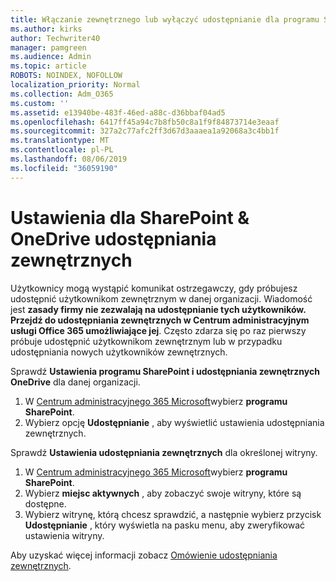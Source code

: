 ```yaml
---
title: Włączanie zewnętrznego lub wyłączyć udostępnianie dla programu SharePoint
ms.author: kirks
author: Techwriter40
manager: pamgreen
ms.audience: Admin
ms.topic: article
ROBOTS: NOINDEX, NOFOLLOW
localization_priority: Normal
ms.collection: Adm_O365
ms.custom: ''
ms.assetid: e13940be-483f-46ed-a88c-d36bbaf04ad5
ms.openlocfilehash: 6417ff45a94c7b8fb50c8a1f9f84873714e3eaaf
ms.sourcegitcommit: 327a2c77afc2ff3d67d3aaaea1a92068a3c4bb1f
ms.translationtype: MT
ms.contentlocale: pl-PL
ms.lasthandoff: 08/06/2019
ms.locfileid: "36059190"
---
```

# <a name="external-sharing-settings-for-sharepoint--onedrive"></a>Ustawienia dla SharePoint & OneDrive udostępniania zewnętrznych

Użytkownicy mogą wystąpić komunikat ostrzegawczy, gdy próbujesz udostępnić użytkownikom zewnętrznym w danej organizacji. Wiadomość jest **zasady firmy nie zezwalają na udostępnianie tych użytkowników. Przejdź do udostępniania zewnętrznych w Centrum administracyjnym usługi Office 365 umożliwiające jej**. Często zdarza się po raz pierwszy próbuje udostępnić użytkownikom zewnętrznym lub w przypadku udostępniania nowych użytkowników zewnętrznych.

Sprawdź **Ustawienia programu SharePoint i udostępniania zewnętrznych OneDrive** dla danej organizacji.

1. W [Centrum administracyjnego 365 Microsoft](https://admin.microsoft.com/AdminPortal/Home#/homepage">https://admin.microsoft.com/)wybierz **programu SharePoint**.
3. Wybierz opcję **Udostępnianie** , aby wyświetlić ustawienia udostępniania zewnętrznych.

Sprawdź **Ustawienia udostępniania zewnętrznych** dla określonej witryny.

1. W [Centrum administracyjnego 365 Microsoft](https://admin.microsoft.com/AdminPortal/Home#/homepage">https://admin.microsoft.com/)wybierz **programu SharePoint**.
2. Wybierz **miejsc aktywnych** , aby zobaczyć swoje witryny, które są dostępne.
3. Wybierz witrynę, którą chcesz sprawdzić, a następnie wybierz przycisk **Udostępnianie** , który wyświetla na pasku menu, aby zweryfikować ustawienia witryny.

Aby uzyskać więcej informacji zobacz [Omówienie udostępniania zewnętrznych](https://docs.microsoft.com/sharepoint/external-sharing-overview).